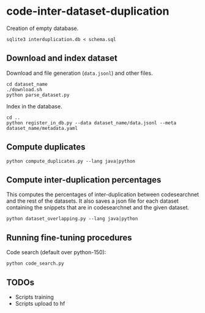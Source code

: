 # code-inter-dataset-duplication

Creation of empty database.
```shell
sqlite3 interduplication.db < schema.sql
```

## Download and index dataset

Download and file generation (`data.jsonl`) and other files.
```shell
cd dataset_name
./download.sh
python parse_dataset.py
```

Index in the database.
```shell
cd ..
python register_in_db.py --data dataset_name/data.jsonl --meta dataset_name/metadata.yaml
```

## Compute duplicates
```shell
python compute_duplicates.py --lang java|python
```

## Compute inter-duplication percentages

This computes the percentages of inter-duplication between codesearchnet and the rest of the datasets. It also saves a
json file for each dataset containing the snippets that are in codesearchnet and the given dataset.
```shell
python dataset_overlapping.py --lang java|python
```

## Running fine-tuning procedures

Code search (default over python-150):
```shell
python code_search.py 
```

## TODOs

- Scripts training
- Scripts upload to hf

